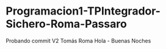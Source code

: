 # Programacion1-TPIntegrador-Sichero-Roma-Passaro
Probando commit V2 Tomás Roma
Hola - Buenas Noches
